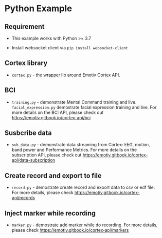# Python Example

## Requirement
- This example works with Python >= 3.7

- Install websocket client via  `pip install websocket-client`

## Cortex library
- `cortex.py` - the wrapper lib around Emotiv Cortex API.

## BCI
- `training.py` - demonstrate Mental Command training and live. `facial_expression.py` demostrate facial expression training and live. For more details on the BCI API, please check out https://emotiv.gitbook.io/cortex-api/bci

## Susbcribe data
- `sub_data.py` - demonstrate data streaming from Cortex: EEG, motion, band power and Performance Metrics. For more details on the subscription API, please check out https://emotiv.gitbook.io/cortex-api/data-subscription

## Create record and export to file
- `record.py` - demostrate create record and export data to csv or edf file. For more details, please check https://emotiv.gitbook.io/cortex-api/records

## Inject marker while recording
- `marker.py` - demostrate add marker while do recording. For more details, please check https://emotiv.gitbook.io/cortex-api/markers


